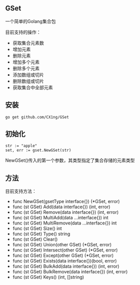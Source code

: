 GSet
---
一个简单的Golang集合包

目前支持的操作：
+ 获取集合元素数
+ 增加元素
+ 删除元素
+ 增加多个元素
+ 删除多个元素
+ 添加数组或切片
+ 删除数组或切片
+ 获取集合中全部元素

安装
-----
    go get github.com/CX1ng/GSet

初始化
-----
    str := "apple"
    set, err := gset.NewGSet(str)
NewGSet()传入的第一个参数，其类型指定了集合存储的元素类型

方法
----
目前支持方法：
* func NewGSet(gsetType interface{}) (*GSet, error) 
* func (st GSet) Add(data interface{}) (int, error)
* func (st GSet) Remove(data interface{}) (int, error)
* func (st GSet) MultiAdd(data ...interface{}) int
* func (st GSet) MultiRemove(data ...interface{}) int
* func (st GSet) Size() int
* func (st GSet) Type() string
* func (st GSet) Clear()
* func (st GSet) Union(other GSet) (*GSet, error)
* func (st GSet) Intersect(other GSet) (*GSet, error)
* func (st GSet) Except(other GSet) (*GSet, error)
* func (st GSet) Exists(data interface{})(bool, error)
* func (st GSet) BulkAdd(data interface{}) (int, error)
* func (st GSet) BulkRemove(data interface{}) (int, error)
* func (st GSet) Keys() (int, []string)